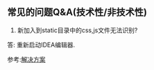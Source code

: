 ## 常见的问题Q&A(技术性/非技术性)
1. 新加入到static目录中的css,js文件无法识别?

答: 重新启动IDEA编辑器.

参考:[解决方案](https://blog.csdn.net/qq_40803710/article/details/89344106)